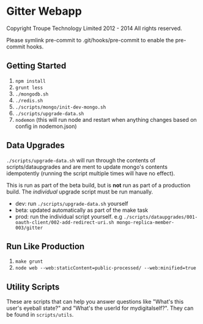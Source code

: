 Gitter Webapp
=============

Copyright Troupe Technology Limited 2012 - 2014
All rights reserved.

Please symlink pre-commit to .git/hooks/pre-commit to enable the pre-commit hooks.

Getting Started
---------------
1.  `npm install`
2.  `grunt less`
3.  `./mongodb.sh`
4.  `./redis.sh`
5.  `./scripts/mongo/init-dev-mongo.sh`
6.  `./scripts/upgrade-data.sh`
7.  `nodemon` (this will run node and restart when anything changes based on config in nodemon.json)

Data Upgrades
-------------
`./scripts/upgrade-data.sh` will run through the contents of scripts/dataupgrades and are ment to update mongo's contents idempotently (running the script multiple times will have no effect).

This is run as part of the beta build, but is **not** run as part of a production build. The *individual* upgrade script must be run manually.

* dev: run `./scripts/upgrade-data.sh` yourself
* beta: updated automatically as part of the make task
* prod: run the individual script yourself. e.g `./scripts/dataupgrades/001-oauth-client/002-add-redirect-uri.sh mongo-replica-member-003/gitter`

Run Like Production
-------------------
1.  `make grunt`
2.  `node web --web:staticContent=public-processed/ --web:minified=true`

Utility Scripts
---------------
These are scripts that can help you answer questions like "What's this user's eyeball state?" and "What's the userId for mydigitalself?". They can be found in `scripts/utils`.
